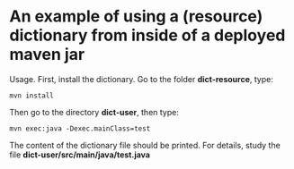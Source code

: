 An example of using a (resource) dictionary from inside of a deployed maven jar
===================================================================================
Usage. First, install the dictionary. Go to the folder **dict-resource**, type:
```
mvn install
```
Then go to the directory **dict-user**, then type:
```
mvn exec:java -Dexec.mainClass=test
```
The content of the dictionary file should be printed. For details, study the file **dict-user/src/main/java/test.java**
